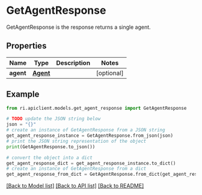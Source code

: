 # GetAgentResponse

GetAgentResponse is the response returns a single agent.

## Properties

Name | Type | Description | Notes
------------ | ------------- | ------------- | -------------
**agent** | [**Agent**](Agent.md) |  | [optional] 

## Example

```python
from ri.apiclient.models.get_agent_response import GetAgentResponse

# TODO update the JSON string below
json = "{}"
# create an instance of GetAgentResponse from a JSON string
get_agent_response_instance = GetAgentResponse.from_json(json)
# print the JSON string representation of the object
print(GetAgentResponse.to_json())

# convert the object into a dict
get_agent_response_dict = get_agent_response_instance.to_dict()
# create an instance of GetAgentResponse from a dict
get_agent_response_from_dict = GetAgentResponse.from_dict(get_agent_response_dict)
```
[[Back to Model list]](../README.md#documentation-for-models) [[Back to API list]](../README.md#documentation-for-api-endpoints) [[Back to README]](../README.md)

